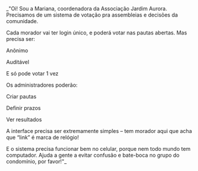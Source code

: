 _"Oi! Sou a Mariana, coordenadora da Associação Jardim Aurora. Precisamos de um sistema de votação pra assembleias e decisões da comunidade.

Cada morador vai ter login único, e poderá votar nas pautas abertas. Mas precisa ser:

Anônimo

Auditável

E só pode votar 1 vez

Os administradores poderão:

Criar pautas

Definir prazos

Ver resultados

A interface precisa ser extremamente simples – tem morador aqui que acha que “link” é marca de relógio!

E o sistema precisa funcionar bem no celular, porque nem todo mundo tem computador. Ajuda a gente a evitar confusão e bate-boca no grupo do condomínio, por favor!"_
